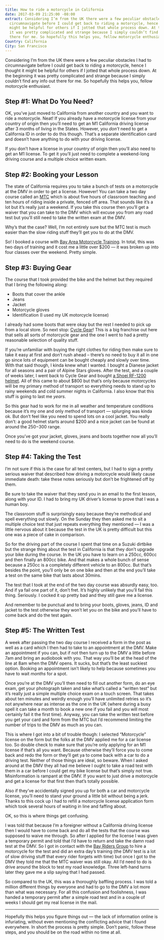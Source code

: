 ```yaml
---
title: How to ride a motorcycle in California
date: 2017-03-09 21:25:00 -08:00
extract: Considering I’m from the UK there were a few peculiar obstacles I had to
  circumnavigate before I could get back to riding a motorcycle, hence I thought it
  might be helpful for others if I jotted that whole process down. At the beginning
  it was pretty complicated and strange because I simply couldn’t find any info out
  there for me. So hopefully this helps you, fellow motorcycle enthusiast.
Country: California
City: San Francisco
---
```


Considering I’m from the UK there were a few peculiar obstacles I had to circumnavigate before I could get back to riding a motorcycle, hence I thought it might be helpful for others if I jotted that whole process down. At the beginning it was pretty complicated and strange because I simply couldn’t find any info out there for me. So hopefully this helps you, fellow motorcycle enthusiast.

## Step #1: What Do You Need?

OK, you’ve just moved to California from another country and you want to ride a motorcycle. Neat! If you already have a motorcycle license from your country of origin then you’ll need to get an M1 California driving license after 3 months of living in the States. However, you *don’t* need to get a California ID in order to do this though. That’s a separate identification card and doesn’t have anything to do with your driving license.

If you don’t have a license in your country of origin then you’ll also need to get an M1 license. To get it you’ll just need to complete a weekend-long driving course and a multiple choice written exam.


## Step #2: Booking your Lesson

The state of California requires you to take a bunch of tests on a motorcycle at the DMV in order to get a license. However! You can take a two day course called an [MTC](https://www.chp.ca.gov/programs-services/programs/california-motorcyclist-safety/california-motorcyclist-training) which is about five hours of classroom teaching and ten hours of riding inside a private, fenced off area. That sounds like it’s a lot but it’s really just a weekend. If you take this course then you’ll get a waiver that you can take to the DMV which will excuse you from any road test but you’ll still need to take the written exam at the DMV.

Why’s that the case? Well, I’m not entirely sure but the MTC test is much easier than the slow riding stuff they’ll get you to do at the DMV.

So! I booked a course with [Bay Area Motorcycle Training](http://www.motorcycleschool.com/). In total, this was two days of training and it cost me a little over $200 — it was broken up into four classes over the weekend. Pretty simple.


## Step #3: Buying Gear
The course that I took provided the bike and the helmet but they required that I bring the following along: 

- Boots that cover the ankle 
- Jeans 
- Jacket 
- Motorcycle gloves
- Identification (I used my UK motorcycle license)

I already had some boots that were okay but the rest I needed to pick up from a local store. So next stop: [Cycle Gear](https://www.cyclegear.com/store-location/cycle-gear-san-francisco-california-store-40)! This is a big franchise out here that sells all sorts of motorcycle gear and the one I went to had a pretty reasonable selection of quality stuff. 

If you’re unfamiliar with buying the right clothes for riding then make sure to take it easy at first and don’t rush ahead – there’s no need to buy it all in one go since lots of equipment can be bought cheaply and slowly over time. With that said though, I kinda knew what I wanted. I bought a Dianese jacket for all seasons and a pair of Alpine Stars gloves. After the test, and a couple of weeks later, I went back to Cycle Gear and bought [a Shoei RF-1200 helmet](https://youtu.be/cyFO25x3bLE). All of this came to about $800 but that’s only because motorcycles will be my primary method of transport so everything needs to stand up to rainy weekends and cold summer nights in California. I also know that this stuff is going to last me _years_.

So this gear had to work for me in all weather and temperature conditions because it’s my one and only method of transport — splurging was kinda ok. But don’t feel like you need to spend lots on a cool jacket. You really don’t: a good helmet starts around $200 and a nice jacket can be found at around the $250-$300 range. 

Once you’ve got your jacket, gloves, jeans and boots together now all you’ll need to do is the weekend course.


## Step #4: Taking the Test

I’m not sure if this is the case for all test centers, but I had to sign a pretty serious waiver that described how driving a motorcycle would likely cause immediate death: take these notes seriously but don’t be frightened off by them.

Be sure to take the waiver that they send you in an email to the first lesson, along with your ID. I had to bring my UK driver’s license to prove that I was a human boy.

The classroom stuff is surprisingly easy because they’re methodical and spell everything out slowly. On the Sunday they then asked me to sit a multiple choice test that just repeats everything they mentioned — I was a little nervous about it because the test in the UK is pretty difficult but this one was a piece of cake in comparison.

So for the driving part of the course I spent that time on a Suzuki dirtbike but the strange thing about the test in California is that they don’t upgrade your bike during the course. In the UK you have to learn on a 250cc, 600cc and then finally an 800cc bike. And that makes a whole bunch of sense because a 250cc is a completely different vehicle to an 800cc. But that’s besides the point, you’ll only be on one bike and then at the end you’ll take a test on the same bike that lasts about 30mins.

The test that I took at the end of the two day course was absurdly easy, too. And if ya fail one part of it, don’t fret. It’s highly unlikely that you’ll fail this thing. Seriously. I cocked it up pretty bad and they still gave me a license.

And remember to be punctual and to bring your boots, gloves, jeans, ID and jacket to the test otherwise they won’t let you on the bike and you’ll have to come back and do the test again.


## Step #5: The Written Test

A week after passing the two day course I received a form in the post as well as a card which I then had to take to an appointment at the DMV. Make an appointment if you can, but if not then turn up to the DMV a little before 7am and bring an audiobook with you. That way you’ll be at the head of the line at 8am when the DMV opens. It sucks, but that’s the least suckiest option. Booking an appointment isn’t likely to help because sometimes you have to wait _months_ for a spot.

Once you’re at the DMV you’ll then need to fill out another form, do an eye exam, get your photograph taken and take what’s called a “written test” but it’s really just a simple multiple choice exam on a touch screen. That takes about ten minutes and weirdly enough you’ll have unlimited retries so it’s not anywhere near as intense as the one in the UK (where during a busy spell it can take a month to book a new one if you fail and you will most certainly fail it the first time). Anyway, you can take the written test before you get your card and form from the MTC but I’d recommend limiting the number of trips to the DMV as much as you can. 

This is where I got into a bit of trouble though: I selected “Motorcycle” license on the form but the folks at the DMV applied me for a car license too. So double check to make sure that you’re only applying for an M1 license if that’s all you want. Because otherwise they’ll force you to come back and redo the form or they’ll get ya to come back with a car to do a driving test. Neither of those things are ideal, so beware. When I asked around at the DMV they all had me believe I ought to take a road test with them in a car before I could get my bike license but that’s simply not true. Misinformation is rampant at the DMV. If you want to just drive a motorcycle and get a license for that first then that’s totally possible.

Also if they’ve accidentally signed you up for both a car and motorcycle license, you’ll need to stand your ground a little bit without being a jerk. Thanks to this cock up I had to refill a motorcycle license application form which took several hours of waiting in line and faffing about.

OK, so this is where things get confusing. 

I was told that because I’m a foreigner without a California driving license then I would have to come back and do all the tests that the course was supposed to waive me through. So after I applied for the license I was given a temporary permit and told that I’d have to return and take the damn road test at the DMV. So I got in contact with the [Bay Riders Group](http://bayridersgroup.com/) to hire a motorcycle for the test and did an extra day’s training (the DMV test is a lot of slow driving stuff that every rider forgets with time) but once I got to the DMV they told me that the MTC waiver was still okay. All I’d need to do is drive around the block to test my road knowledge. Three left-hand turns later they gave me a slip saying that I had passed.

So compared to the UK, this was a thoroughly baffling process. I was told a million different things by everyone and had to go to the DMV a lot more than what was necessary. For all this confusion and foolishness, I was handed a temporary permit after a simple road test and in a couple of weeks I should get my real license in the mail. 

---

Hopefully this helps you figure things out — the lack of information online is infuriating, without even mentioning the conflicting advice that I found everywhere. In short the process is pretty simple. Don’t panic, follow these steps, and you should be on the road within no time at all.